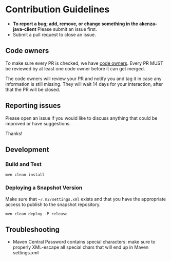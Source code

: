 # Contribution Guidelines

- **To report a bug; add, remove, or change something in the akenza-java-client** Please submit an issue first.
- Submit a pull request to close an issue.

## Code owners

To make sure every PR is checked, we have [code owners](.github/CODEOWNERS). Every PR MUST be reviewed by at least one
code owner before it can get merged.

The code owners will review your PR and notify you and tag it in case any information is still missing. They will wait
14 days for your interaction, after that the PR will be closed.

## Reporting issues

Please open an issue if you would like to discuss anything that could be improved or have suggestions.

Thanks!

## Development

### Build and Test

```
mvn clean install
```

### Deploying a Snapshot Version

Make sure that `~/.m2/settings.xml` exists and that you have the appropriate access to publish to the snapshot
repository.

```
mvn clean deploy -P release
```

## Troubleshooting

- Maven Central Password contains special characters: make sure to properly XML-escape all special chars that will end
  up in Maven settings.xml